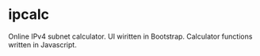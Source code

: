 # ipcalc
Online IPv4 subnet calculator.
UI wiritten in Bootstrap.
Calculator functions written in Javascript.
